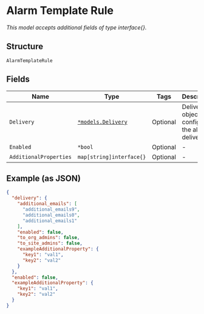 
# Alarm Template Rule

*This model accepts additional fields of type interface{}.*

## Structure

`AlarmTemplateRule`

## Fields

| Name | Type | Tags | Description |
|  --- | --- | --- | --- |
| `Delivery` | [`*models.Delivery`](../../doc/models/delivery.md) | Optional | Delivery object to configure the alarm delivery |
| `Enabled` | `*bool` | Optional | - |
| `AdditionalProperties` | `map[string]interface{}` | Optional | - |

## Example (as JSON)

```json
{
  "delivery": {
    "additional_emails": [
      "additional_emails9",
      "additional_emails0",
      "additional_emails1"
    ],
    "enabled": false,
    "to_org_admins": false,
    "to_site_admins": false,
    "exampleAdditionalProperty": {
      "key1": "val1",
      "key2": "val2"
    }
  },
  "enabled": false,
  "exampleAdditionalProperty": {
    "key1": "val1",
    "key2": "val2"
  }
}
```

